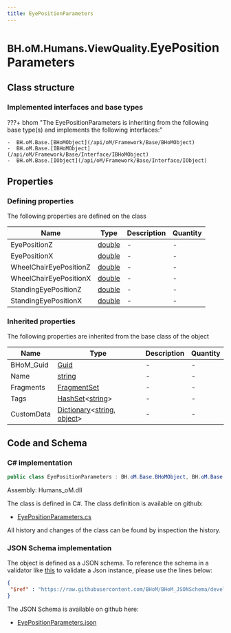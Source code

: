 ```yaml
---
title: EyePositionParameters
---
```


# <small>BH.oM.Humans.ViewQuality.</small>**EyePositionParameters**



## Class structure

### Implemented interfaces and base types

???+ bhom "The EyePositionParameters is inheriting from the following base type(s) and implements the following interfaces:"

    -  BH.oM.Base.[BHoMObject](/api/oM/Framework/Base/BHoMObject)
    -  BH.oM.Base.[IBHoMObject](/api/oM/Framework/Base/Interface/IBHoMObject)
    -  BH.oM.Base.[IObject](/api/oM/Framework/Base/Interface/IObject)


## Properties



### Defining properties

The following properties are defined on the class

| Name             | Type             | Description      | Quantity         |
|------------------|------------------|------------------|------------------|
| EyePositionZ | [double](https://learn.microsoft.com/en-us/dotnet/api/System.Double?view=netstandard-2.0) | - | - |
| EyePositionX | [double](https://learn.microsoft.com/en-us/dotnet/api/System.Double?view=netstandard-2.0) | - | - |
| WheelChairEyePositionZ | [double](https://learn.microsoft.com/en-us/dotnet/api/System.Double?view=netstandard-2.0) | - | - |
| WheelChairEyePositionX | [double](https://learn.microsoft.com/en-us/dotnet/api/System.Double?view=netstandard-2.0) | - | - |
| StandingEyePositionZ | [double](https://learn.microsoft.com/en-us/dotnet/api/System.Double?view=netstandard-2.0) | - | - |
| StandingEyePositionX | [double](https://learn.microsoft.com/en-us/dotnet/api/System.Double?view=netstandard-2.0) | - | - |


### Inherited properties
The following properties are inherited from the base class of the object

| Name             | Type             | Description      | Quantity         |
|------------------|------------------|------------------|------------------|
| BHoM_Guid | [Guid](https://learn.microsoft.com/en-us/dotnet/api/System.Guid?view=netstandard-2.0) | - | - |
| Name | [string](https://learn.microsoft.com/en-us/dotnet/api/System.String?view=netstandard-2.0) | - | - |
| Fragments | [FragmentSet](/api/oM/Framework/Base/FragmentSet) | - | - |
| Tags | [HashSet](https://learn.microsoft.com/en-us/dotnet/api/System.Collections.Generic.HashSet-1?view=netstandard-2.0)&lt;[string](https://learn.microsoft.com/en-us/dotnet/api/System.String?view=netstandard-2.0)&gt; | - | - |
| CustomData | [Dictionary](https://learn.microsoft.com/en-us/dotnet/api/System.Collections.Generic.Dictionary-2?view=netstandard-2.0)&lt;[string](https://learn.microsoft.com/en-us/dotnet/api/System.String?view=netstandard-2.0), [object](https://learn.microsoft.com/en-us/dotnet/api/System.Object?view=netstandard-2.0)&gt; | - | - |


## Code and Schema

### C# implementation

``` C# title="C#"
public class EyePositionParameters : BH.oM.Base.BHoMObject, BH.oM.Base.IBHoMObject, BH.oM.Base.IObject
```

Assembly: Humans_oM.dll

The class is defined in C#. The class definition is available on github:

- [EyePositionParameters.cs](https://github.com/BHoM/BHoM/blob/develop/Humans_oM/ViewQuality\EyePositionParameters.cs)

All history and changes of the class can be found by inspection the history.
### JSON Schema implementation

The object is defined as a JSON schema. To reference the schema in a validator like [this](https://www.jsonschemavalidator.net/) to validate a Json instance, please use the lines below:

``` json title="JSON Schema"
{
 "$ref" : "https://raw.githubusercontent.com/BHoM/BHoM_JSONSchema/develop/Humans_oM/ViewQuality/EyePositionParameters.json"
}
```

The JSON Schema is available on github here:

- [EyePositionParameters.json](https://github.com/BHoM/BHoM_JSONSchema/blob/develop/Humans_oM/ViewQuality/EyePositionParameters.json)
